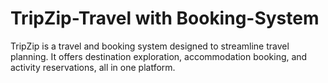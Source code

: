 # TripZip-Travel with Booking-System
TripZip is a travel and booking system designed to streamline travel planning. It offers destination exploration, accommodation booking, and activity reservations, all in one platform.
